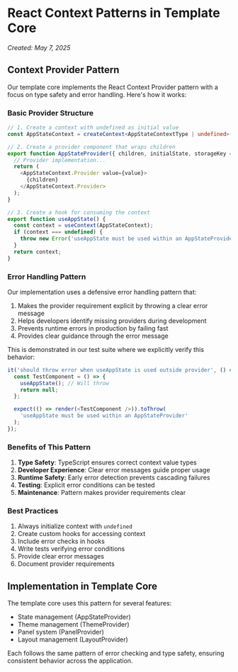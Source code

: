 # React Context Patterns in Template Core
*Created: May 7, 2025*

## Context Provider Pattern

Our template core implements the React Context Provider pattern with a focus on type safety and error handling. Here's how it works:

### Basic Provider Structure
```typescript
// 1. Create a context with undefined as initial value
const AppStateContext = createContext<AppStateContextType | undefined>(undefined);

// 2. Create a provider component that wraps children
export function AppStateProvider({ children, initialState, storageKey = 'template-core-state' }) {
  // Provider implementation...
  return (
    <AppStateContext.Provider value={value}>
      {children}
    </AppStateContext.Provider>
  );
}

// 3. Create a hook for consuming the context
export function useAppState() {
  const context = useContext(AppStateContext);
  if (context === undefined) {
    throw new Error('useAppState must be used within an AppStateProvider');
  }
  return context;
}
```

### Error Handling Pattern
Our implementation uses a defensive error handling pattern that:

1. Makes the provider requirement explicit by throwing a clear error message
2. Helps developers identify missing providers during development
3. Prevents runtime errors in production by failing fast
4. Provides clear guidance through the error message

This is demonstrated in our test suite where we explicitly verify this behavior:
```typescript
it('should throw error when useAppState is used outside provider', () => {
  const TestComponent = () => {
    useAppState(); // Will throw
    return null;
  };

  expect(() => render(<TestComponent />)).toThrow(
    'useAppState must be used within an AppStateProvider'
  );
});
```

### Benefits of This Pattern
1. **Type Safety**: TypeScript ensures correct context value types
2. **Developer Experience**: Clear error messages guide proper usage
3. **Runtime Safety**: Early error detection prevents cascading failures
4. **Testing**: Explicit error conditions can be tested
5. **Maintenance**: Pattern makes provider requirements clear

### Best Practices
1. Always initialize context with `undefined`
2. Create custom hooks for accessing context
3. Include error checks in hooks
4. Write tests verifying error conditions
5. Provide clear error messages
6. Document provider requirements

## Implementation in Template Core
The template core uses this pattern for several features:
- State management (AppStateProvider)
- Theme management (ThemeProvider)
- Panel system (PanelProvider)
- Layout management (LayoutProvider)

Each follows the same pattern of error checking and type safety, ensuring consistent behavior across the application.